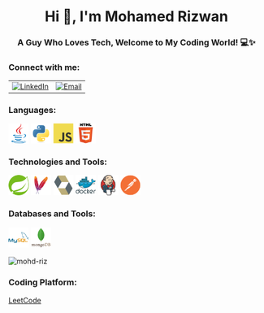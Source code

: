 <h1 align="center">Hi 👋, I'm Mohamed Rizwan</h1>
<h3 align="center">A Guy Who Loves Tech, Welcome to My Coding World! 💻✨</h3>

<h3 align="left">Connect with me:</h3>
<table>
  <tr>
    <td>
      <a href="https://www.linkedin.com/in/rizwan-rizz" target="_blank" rel="noreferrer">
        <img src="https://github.com/gayanvoice/github-active-users-monitor/blob/master/public/images/icons/linkedin.svg" height="48" width="48" alt="LinkedIn"/>
      </a>
    </td>
    <td>
      <a href="mailto:16mohamedrizwan.k@gmail.com" target="_blank" rel="noreferrer">
        <img src="https://github.com/gayanvoice/github-active-users-monitor/blob/master/public/images/icons/gmail.svg" height="48" width="48" alt="Email"/>
      </a>
    </td>
  </tr>
</table>

<h3 align="left">Languages:</h3>
<p align="left"> 
  <img src="https://raw.githubusercontent.com/devicons/devicon/master/icons/java/java-original.svg" alt="java" width="40" height="40"/>
  <img src="https://raw.githubusercontent.com/devicons/devicon/master/icons/python/python-original.svg" alt="python" width="40" height="40"/>
  <img src="https://raw.githubusercontent.com/devicons/devicon/master/icons/javascript/javascript-original.svg" alt="javascript" width="40" height="40"/>
  <img src="https://raw.githubusercontent.com/devicons/devicon/master/icons/html5/html5-original-wordmark.svg" alt="html5" width="40" height="40"/>
</p>

<h3 align="left">Technologies and Tools:</h3>
<p align="left"> 
  <img src="https://raw.githubusercontent.com/devicons/devicon/master/icons/spring/spring-original.svg" alt="spring" width="40" height="40"/>
  <img src="https://raw.githubusercontent.com/devicons/devicon/master/icons/maven/maven-original.svg" alt="maven" width="40" height="40"/>
  <img src="https://raw.githubusercontent.com/devicons/devicon/master/icons/hibernate/hibernate-original.svg" alt="hibernate" width="40" height="40"/>
  <img src="https://raw.githubusercontent.com/devicons/devicon/master/icons/docker/docker-original-wordmark.svg" alt="docker" width="40" height="40"/>
  <img src="https://raw.githubusercontent.com/devicons/devicon/master/icons/jenkins/jenkins-original.svg" alt="jenkins" width="40" height="40"/>
  <img src="https://raw.githubusercontent.com/devicons/devicon/master/icons/postman/postman-original.svg" alt="postman" width="40" height="40"/>
</p>

<h3 align="left">Databases and Tools:</h3>
<p align="left"> 
  <img src="https://raw.githubusercontent.com/devicons/devicon/master/icons/mysql/mysql-original-wordmark.svg" alt="mysql" width="40" height="40"/>
  <img src="https://raw.githubusercontent.com/devicons/devicon/master/icons/mongodb/mongodb-original-wordmark.svg" alt="mongodb" width="40" height="40"/>
</p>

<p>
  <img align="center" src="https://github-readme-stats.vercel.app/api/top-langs?username=mohd-riz&show_icons=true&locale=en&layout=compact" alt="mohd-riz" />
</p>

<h3 align="left">Coding Platform:</h3>
<p align="left">
  <a href="https://leetcode.com/MohamedRizwann/" target="_blank" rel="noreferrer">
    LeetCode
  </a>
</p>
